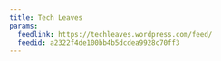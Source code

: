 ```yaml
---
title: Tech Leaves
params:
  feedlink: https://techleaves.wordpress.com/feed/
  feedid: a2322f4de100bb4b5dcdea9928c70ff3
---
```

